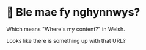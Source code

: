 # 🚫 Ble mae fy nghynnwys?
Which means "Where's my content?" in Welsh.

Looks like there is something up with that URL?